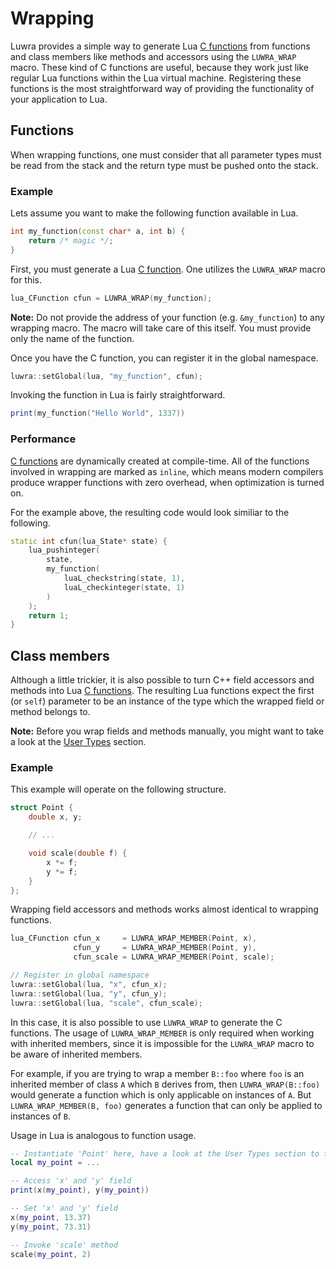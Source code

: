 # Wrapping
Luwra provides a simple way to generate Lua [C functions][lua-cfunction] from functions and class
members like methods and accessors using the `LUWRA_WRAP` macro. These kind of C functions are
useful, because they work just like regular Lua functions within the Lua virtual machine.
Registering these functions is the most straightforward way of providing the functionality of your
application to Lua.

## Functions
When wrapping functions, one must consider that all parameter types must be read from the
stack and the return type must be pushed onto the stack.

### Example
Lets assume you want to make the following function available in Lua.

```c++
int my_function(const char* a, int b) {
    return /* magic */;
}
```

First, you must generate a Lua [C function][lua-cfunction]. One utilizes the `LUWRA_WRAP` macro for
this.

```c++
lua_CFunction cfun = LUWRA_WRAP(my_function);
```

**Note:** Do not provide the address of your function (e.g. `&my_function`) to any wrapping macro.
The macro will take care of this itself. You must provide only the name of the function.

Once you have the C function, you can register it in the global namespace.

```c++
luwra::setGlobal(lua, "my_function", cfun);
```

Invoking the function in Lua is fairly straightforward.

```lua
print(my_function("Hello World", 1337))
```

### Performance
[C functions][lua-cfunction] are dynamically created at compile-time. All of the functions involved
in wrapping are marked as `inline`, which means modern compilers produce wrapper functions with zero
overhead, when optimization is turned on.

For the example above, the resulting code would look similiar to the following.

```c++
static int cfun(lua_State* state) {
	lua_pushinteger(
		state,
		my_function(
			luaL_checkstring(state, 1),
			luaL_checkinteger(state, 1)
		)
	);
	return 1;
}
```

## Class members
Although a little trickier, it is also possible to turn C++ field accessors and methods into Lua
[C functions][lua-cfunction]. The resulting Lua functions expect the first (or `self`) parameter to
be an instance of the type which the wrapped field or method belongs to.

**Note:** Before you wrap fields and methods manually, you might want to take a look at the
[User Types](/user-types/) section.

### Example
This example will operate on the following structure.

```c++
struct Point {
    double x, y;

    // ...

    void scale(double f) {
        x *= f;
        y *= f;
    }
};
```

Wrapping field accessors and methods works almost identical to wrapping functions.

```c++
lua_CFunction cfun_x     = LUWRA_WRAP_MEMBER(Point, x),
              cfun_y     = LUWRA_WRAP_MEMBER(Point, y),
              cfun_scale = LUWRA_WRAP_MEMBER(Point, scale);

// Register in global namespace
luwra::setGlobal(lua, "x", cfun_x);
luwra::setGlobal(lua, "y", cfun_y);
luwra::setGlobal(lua, "scale", cfun_scale);
```

In this case, it is also possible to use `LUWRA_WRAP` to generate the C functions. The usage of
`LUWRA_WRAP_MEMBER` is only required when working with inherited members, since it is impossible for
the `LUWRA_WRAP` macro to be aware of inherited members.

For example, if you are trying to wrap a member `B::foo` where `foo` is an inherited member of class
`A` which `B` derives from, then `LUWRA_WRAP(B::foo)` would generate a function which is only
applicable on instances of `A`. But `LUWRA_WRAP_MEMBER(B, foo)` generates a function that can only
be applied to instances of `B`.

Usage in Lua is analogous to function usage.

```lua
-- Instantiate 'Point' here, have a look at the User Types section to find out how to do this
local my_point = ...

-- Access 'x' and 'y' field
print(x(my_point), y(my_point))

-- Set 'x' and 'y' field
x(my_point, 13.37)
y(my_point, 73.31)

-- Invoke 'scale' method
scale(my_point, 2)
```

[lua-cfunction]: http://www.lua.org/manual/5.3/manual.html#lua_CFunction
